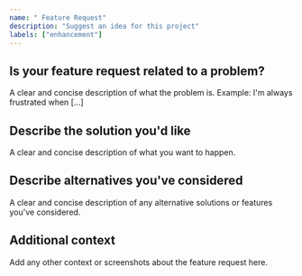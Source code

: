 ```yaml
---
name: " Feature Request"
description: "Suggest an idea for this project"
labels: ["enhancement"]
---
```


## Is your feature request related to a problem?
A clear and concise description of what the problem is. Example: I'm always frustrated when [...]

## Describe the solution you'd like
A clear and concise description of what you want to happen.

## Describe alternatives you've considered
A clear and concise description of any alternative solutions or features you've considered.

## Additional context
Add any other context or screenshots about the feature request here.
